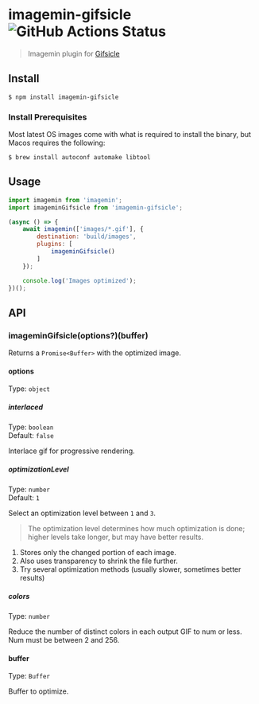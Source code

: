 # imagemin-gifsicle ![GitHub Actions Status](https://github.com/imagemin/imagemin-gifsicle/workflows/test/badge.svg?branch=main)

> Imagemin plugin for [Gifsicle](https://www.lcdf.org/gifsicle/)

## Install

```
$ npm install imagemin-gifsicle
```

### Install Prerequisites
Most latest OS images come with what is required to install the binary, but Macos requires the following:
```
$ brew install autoconf automake libtool
```

## Usage

```js
import imagemin from 'imagemin';
import imageminGifsicle from 'imagemin-gifsicle';

(async () => {
	await imagemin(['images/*.gif'], {
		destination: 'build/images',
		plugins: [
			imageminGifsicle()
		]
	});

	console.log('Images optimized');
})();
```

## API

### imageminGifsicle(options?)(buffer)

Returns a `Promise<Buffer>` with the optimized image.

#### options

Type: `object`

##### interlaced

Type: `boolean`\
Default: `false`

Interlace gif for progressive rendering.

##### optimizationLevel

Type: `number`\
Default: `1`

Select an optimization level between `1` and `3`.

> The optimization level determines how much optimization is done; higher levels take longer, but may have better results.

1. Stores only the changed portion of each image.
2. Also uses transparency to shrink the file further.
3. Try several optimization methods (usually slower, sometimes better results)

##### colors

Type: `number`

Reduce the number of distinct colors in each output GIF to num or less. Num must be between 2 and 256.

#### buffer

Type: `Buffer`

Buffer to optimize.
